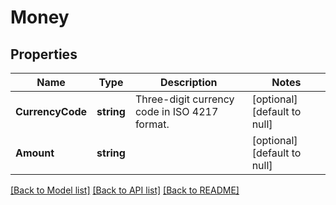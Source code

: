 # Money

## Properties
Name | Type | Description | Notes
------------ | ------------- | ------------- | -------------
**CurrencyCode** | **string** | Three-digit currency code in ISO 4217 format. | [optional] [default to null]
**Amount** | **string** |  | [optional] [default to null]

[[Back to Model list]](../README.md#documentation-for-models) [[Back to API list]](../README.md#documentation-for-api-endpoints) [[Back to README]](../README.md)

